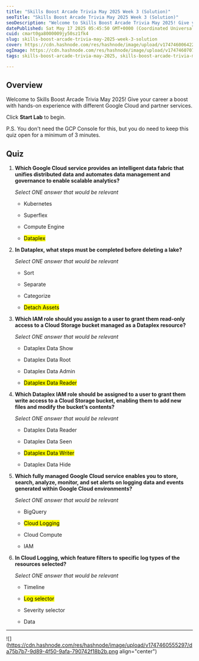 ```yaml
---
title: "Skills Boost Arcade Trivia May 2025 Week 3 (Solution)"
seoTitle: "Skills Boost Arcade Trivia May 2025 Week 3 (Solution)"
seoDescription: "Welcome to Skills Boost Arcade Trivia May 2025! Give your career a boost with hands-on experience with different Google Cloud and partner services."
datePublished: Sat May 17 2025 05:45:50 GMT+0000 (Coordinated Universal Time)
cuid: cmart0ga8000009jy50sz1fk4
slug: skills-boost-arcade-trivia-may-2025-week-3-solution
cover: https://cdn.hashnode.com/res/hashnode/image/upload/v1747460064229/cd2469cc-48f2-4562-94c5-3096ea2a0b25.png
ogImage: https://cdn.hashnode.com/res/hashnode/image/upload/v1747460707203/aa81ecb0-edec-4b22-a61d-020af773ec34.png
tags: skills-boost-arcade-trivia-may-2025, skills-boost-arcade-trivia-may-2025-week-3-solution, skills-boost-arcade-trivia-may-2025-week-3

---
```


## Overview

Welcome to Skills Boost Arcade Trivia May 2025! Give your career a boost with hands-on experience with different Google Cloud and partner services.

Click **Start Lab** to begin.

P.S. You don't need the GCP Console for this, but you do need to keep this quiz open for a minimum of 3 minutes.

## Quiz

1. **Which Google Cloud service provides an intelligent data fabric that unifies distributed data and automates data management and governance to enable scalable analytics?**
    
    *Select ONE answer that would be relevant*
    
    * Kubernetes
        
    * Superflex
        
    * Compute Engine
        
    * <mark>Dataplex</mark>
        
2. **In Dataplex, what steps must be completed before deleting a lake?**
    
    *Select ONE answer that would be relevant*
    
    * Sort
        
    * Separate
        
    * Categorize
        
    * <mark>Detach Assets</mark>
        
3. **Which IAM role should you assign to a user to grant them read-only access to a Cloud Storage bucket managed as a Dataplex resource?**
    
    *Select ONE answer that would be relevant*
    
    * Dataplex Data Show
        
    * Dataplex Data Root
        
    * Dataplex Data Admin
        
    * <mark>Dataplex Data Reader</mark>
        
4. **Which Dataplex IAM role should be assigned to a user to grant them write access to a Cloud Storage bucket, enabling them to add new files and modify the bucket’s contents?**
    
    *Select ONE answer that would be relevant*
    
    * Dataplex Data Reader
        
    * Dataplex Data Seen
        
    * <mark>Dataplex Data Writer</mark>
        
    * Dataplex Data Hide
        
5. **Which fully managed Google Cloud service enables you to store, search, analyze, monitor, and set alerts on logging data and events generated within Google Cloud environments?**
    
    *Select ONE answer that would be relevant*
    
    * BigQuery
        
    * <mark>Cloud Logging</mark>
        
    * Cloud Compute
        
    * IAM
        
6. **In Cloud Logging, which feature filters to specific log types of the resources selected?**
    
    *Select ONE answer that would be relevant*
    
    * Timeline
        
    * <mark>Log selector</mark>
        
    * Severity selector
        
    * Data
        

---

![](https://cdn.hashnode.com/res/hashnode/image/upload/v1747460555297/da75b7b7-9d89-4f50-9afa-790742f18b2b.png align="center")